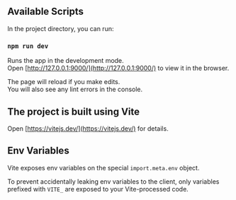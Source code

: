 ## Available Scripts

In the project directory, you can run:

### `npm run dev`

Runs the app in the development mode.\
Open [http://127.0.0.1:9000/](http://127.0.0.1:9000/) to view it in the browser.

The page will reload if you make edits.\
You will also see any lint errors in the console.

## The project is built using Vite

Open [https://vitejs.dev/](https://vitejs.dev/) for details.

## Env Variables

Vite exposes env variables on the special `import.meta.env` object.

To prevent accidentally leaking env variables to the client, only variables prefixed with `VITE_` are exposed to your Vite-processed code.
